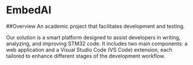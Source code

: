 # EmbedAI
##Overview An academic project that facilitates development and testing.

Our solution is a smart platform designed to assist developers in writing, analyzing, and improving STM32 code. It includes two main components: a web application and a Visual Studio Code (VS Code) extension, each tailored to enhance different stages of the development workflow.
